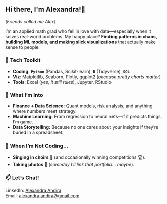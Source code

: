 ## Hi there, I'm Alexandra!👋
*(Friends called me Alex)*

I’m an applied math grad who fell in love with data—especially when it solves real-world problems. My happy place? **Finding patterns in chaos, building ML models, and making slick visualizations** that actually make sense to people.

### 🔧 **Tech Toolkit**
- **Coding**: **`Python`** (Pandas, Scikit-learn), **`R`** (Tidyverse), **`SQL`**
- **Viz**: Matplotlib, Seaborn, Plotly, ggplot2 (*because pretty charts matter*)
- **Tools**: Excel (*yes, it still rules*), Jupyter, RStudio

### 🚀 **What I’m Into**
- **Finance + Data Science:** Quant models, risk analysis, and anything where numbers meet strategy.
- **Machine Learning:** From regression to neural nets—if it predicts things, I’m game.
- **Data Storytelling:** Because no one cares about your insights if they’re buried in a spreadsheet.

### 🎵 **When I’m Not Coding…**
- **Singing in choirs** 🎤 (and occasionally winning competitions 🏆).
- **Taking photos** 📸 (*someday I’ll link that portfolio… maybe*).

### 📫 Let’s Chat!
LinkedIn: [Alexandra Andira](https://www.linkedin.com/in/alexandraandira/)<br>
Email: [alexandra.andira@gmail.com](mailto:alexandra.andira@gmail.com)
<!--
**alexandrandraa/alexandrandraa** is a ✨ _special_ ✨ repository because its `README.md` (this file) appears on your GitHub profile.

Here are some ideas to get you started:

- 🔭 I’m currently working on ...
- 🌱 I’m currently learning ...
- 👯 I’m looking to collaborate on ...
- 🤔 I’m looking for help with ...
- 💬 Ask me about ...
- 📫 How to reach me: ...
- 😄 Pronouns: ...
- ⚡ Fun fact: ...
-->

